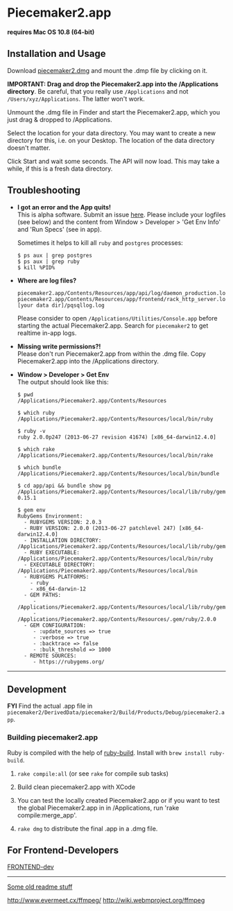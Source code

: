 # Piecemaker2.app

__requires Mac OS 10.8 (64-bit)__

## Installation and Usage

Download [piecemaker2.dmg](http://pm2.motionbank.org/piecemaker2.dmg) and mount the .dmp file by clicking on it.

__IMPORTANT: Drag and drop the Piecemaker2.app into the /Applications directory__. 
Be careful, that you really use ```/Applications``` and not ```/Users/xyz/Applications```. The latter won't work.

Unmount the .dmg file in Finder and start the Piecemaker2.app, which you just drag & dropped to /Applications.

Select the location for your data directory. You may want to create a new directory for this, i.e. on your Desktop. The location of the data directory
doesn't matter.

Click Start and wait some seconds. The API will now load. This may take a while, if this is a fresh data directory.


## Troubleshooting

 * __I got an error and the App quits!__  
   This is alpha software. Submit an issue [here](https://github.com/motionbank/piecemaker2-app/issues). Please include your logfiles (see below) and the 
   content from Window > Developer > 'Get Env Info' and 'Run Specs' (see in app).

   Sometimes it helps to kill all ```ruby``` and ```postgres``` processes:

   ```
   $ ps aux | grep postgres
   $ ps aux | grep ruby
   $ kill %PID%
   ```

 * __Where are log files?__  
   ```
   piecemaker2.app/Contents/Resources/app/api/log/daemon_production.log
   piecemaker2.app/Contents/Resources/app/frontend/rack_http_server.log
   [your data dir]/pqsqllog.log
   ```

   Please consider to open ```/Applications/Utilities/Console.app``` before
   starting the actual Piecemaker2.app. Search for ```piecemaker2``` to get
   realtime in-app logs.

 * __Missing write permissions?!__  
   Please don't run Piecemaker2.app from within the .dmg file.
   Copy Piecemaker2.app into the /Applications directory.

 * __Window > Developer > Get Env__  
   The output should look like this:

   ```
   $ pwd
   /Applications/Piecemaker2.app/Contents/Resources

   $ which ruby
   /Applications/Piecemaker2.app/Contents/Resources/local/bin/ruby

   $ ruby -v
   ruby 2.0.0p247 (2013-06-27 revision 41674) [x86_64-darwin12.4.0]

   $ which rake
   /Applications/Piecemaker2.app/Contents/Resources/local/bin/rake

   $ which bundle
   /Applications/Piecemaker2.app/Contents/Resources/local/bin/bundle

   $ cd app/api && bundle show pg
   /Applications/Piecemaker2.app/Contents/Resources/local/lib/ruby/gems/2.0.0/gems/pg-0.15.1

   $ gem env
   RubyGems Environment:
     - RUBYGEMS VERSION: 2.0.3
     - RUBY VERSION: 2.0.0 (2013-06-27 patchlevel 247) [x86_64-darwin12.4.0]
     - INSTALLATION DIRECTORY: /Applications/Piecemaker2.app/Contents/Resources/local/lib/ruby/gems/2.0.0
     - RUBY EXECUTABLE: /Applications/Piecemaker2.app/Contents/Resources/local/bin/ruby
     - EXECUTABLE DIRECTORY: /Applications/Piecemaker2.app/Contents/Resources/local/bin
     - RUBYGEMS PLATFORMS:
       - ruby
       - x86_64-darwin-12
     - GEM PATHS:
        - /Applications/Piecemaker2.app/Contents/Resources/local/lib/ruby/gems/2.0.0
        - /Applications/Piecemaker2.app/Contents/Resources/.gem/ruby/2.0.0
     - GEM CONFIGURATION:
        - :update_sources => true
        - :verbose => true
        - :backtrace => false
        - :bulk_threshold => 1000
     - REMOTE SOURCES:
        - https://rubygems.org/
   ```



-----------------

## Development

__FYI__ Find the actual .app file in ```piecemaker2/DerivedData/piecemaker2/Build/Products/Debug/piecemaker2.app```.

### Building piecemaker2.app

Ruby is compiled with the help of [ruby-build](https://github.com/sstephenson/ruby-build). Install with ```brew install ruby-build```.

  1) ```rake compile:all``` (or see ```rake``` for compile sub tasks)  

  2) Build clean piecemaker2.app with XCode 

  3) You can test the locally created Piecemaker2.app or 
     if you want to test the global Piecemaker2.app in
     in /Applications, run 'rake compile:merge_app'.

  4) ```rake dmg``` to distribute the final .app in a .dmg file.  

## For Frontend-Developers
[FRONTEND-dev](FRONTEND-DEV.md)





-----------------

[Some old readme stuff](https://github.com/motionbank/piecemaker2-app/tree/9844e2f8dba950c83f65eac1e01593ae97d7b0cc)


http://www.evermeet.cx/ffmpeg/
http://wiki.webmproject.org/ffmpeg
